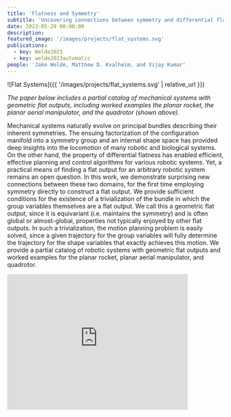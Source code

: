 ```yaml
---
title: 'Flatness and Symmetry'
subtitle: 'Uncovering connections between symmetry and differential flatness in mechanical systems.'
date: 2023-05-29 00:00:00
description: 
featured_image: '/images/projects/flat_systems.svg'
publications:
  - key: Welde2023
  - key: welde2023automatic
people: 'Jake Welde, Matthew D. Kvalheim, and Vijay Kumar'
---
```


<!-- 2023 -->


![Flat Systems]({{ '/images/projects/flat_systems.svg' | relative_url }})

*The paper below includes a partial catalog of mechanical systems with geometric flat outputs, including worked examples the planar rocket, the planar aerial manipulator, and the quadrotor (shown above).*

Mechanical systems naturally evolve on principal bundles describing their inherent symmetries. The ensuing factorization of the configuration manifold into a symmetry group and an internal shape space has provided deep insights into the locomotion of many robotic and biological systems. On the other hand, the property of differential flatness has enabled efficient, effective planning and control algorithms for various robotic systems. Yet, a practical means of finding a flat output for an arbitrary robotic system remains an open question. In this work, we demonstrate surprising new connections between these two domains, for the first time employing symmetry directly to construct a flat output. We provide sufficient conditions for the existence of a trivialization of the bundle in which the group variables themselves are a flat output. We call this a geometric flat output, since it is equivariant (i.e. maintains the symmetry) and is often global or almost-global, properties not typically enjoyed by other flat outputs. In such a trivialization, the motion planning problem is easily solved, since a given trajectory for the group variables will fully determine the trajectory for the shape variables that exactly achieves this motion. We provide a partial catalog of robotic systems with geometric flat outputs and worked examples for the planar rocket, planar aerial manipulator, and quadrotor.

<iframe width="420" height="315" src="https://www.youtube.com/embed/oMvF86MXTyY" frameborder="0" allowfullscreen></iframe><br/>
